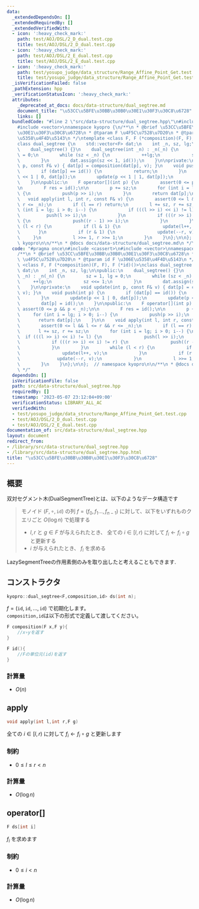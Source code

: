 ```yaml
---
data:
  _extendedDependsOn: []
  _extendedRequiredBy: []
  _extendedVerifiedWith:
  - icon: ':heavy_check_mark:'
    path: test/AOJ/DSL/2_D_dual.test.cpp
    title: test/AOJ/DSL/2_D_dual.test.cpp
  - icon: ':heavy_check_mark:'
    path: test/AOJ/DSL/2_E_dual.test.cpp
    title: test/AOJ/DSL/2_E_dual.test.cpp
  - icon: ':heavy_check_mark:'
    path: test/yosupo_judge/data_structure/Range_Affine_Point_Get.test.cpp
    title: test/yosupo_judge/data_structure/Range_Affine_Point_Get.test.cpp
  _isVerificationFailed: false
  _pathExtension: hpp
  _verificationStatusIcon: ':heavy_check_mark:'
  attributes:
    _deprecated_at_docs: docs/data-structure/dual_segtree.md
    document_title: "\u53CC\u5BFE\u30BB\u30B0\u30E1\u30F3\u30C8\u6728"
    links: []
  bundledCode: "#line 2 \"src/data-structure/dual_segtree.hpp\"\n#include <cassert>\n\
    #include <vector>\nnamespace kyopro {\n/**\n * @brief \u53CC\u5BFE\u30BB\u30B0\
    \u30E1\u30F3\u30C8\u6728\n * @tparam F \u4F5C\u7528\u7D20\n * @tparam id F \u306E\
    \u5358\u4F4D\u5143\n */\ntemplate <class F, F (*composition)(F, F), F (*id)()>\n\
    class dual_segtree {\n    std::vector<F> dat;\n    int _n, sz, lg;\n\npublic:\n\
    \    dual_segtree() {}\n    dual_segtree(int _n) : _n(_n) {\n        sz = 1, lg\
    \ = 0;\n        while (sz < _n) {\n            ++lg;\n            sz <<= 1;\n\
    \        }\n        dat.assign(sz << 1, id());\n    }\n\nprivate:\n    void update(int\
    \ p, const F& v) { dat[p] = composition(dat[p], v); }\n    void push(int p) {\n\
    \        if (dat[p] == id()) {\n            return;\n        }\n        update(p\
    \ << 1 | 0, dat[p]);\n        update(p << 1 | 1, dat[p]);\n        dat[p] = id();\n\
    \    }\n\npublic:\n    F operator[](int p) {\n        assert(0 <= p && p < _n);\n\
    \n        F res = id();\n\n        p += sz;\n        for (int i = lg; i > 0; i--)\
    \ {\n            push(p >> i);\n        }\n        return dat[p];\n    }\n\n \
    \   void apply(int l, int r, const F& v) {\n        assert(0 <= l && l <= r &&\
    \ r <= _n);\n        if (l == r) return;\n        l += sz, r += sz;\n        for\
    \ (int i = lg; i > 0; i--) {\n            if (((l >> i) << i) != l) {\n      \
    \          push(l >> i);\n            }\n            if (((r >> i) << i) != r)\
    \ {\n                push((r - 1) >> i);\n            }\n        }\n        while\
    \ (l < r) {\n            if (l & 1) {\n                update(l++, v);\n     \
    \       }\n            if (r & 1) {\n                update(--r, v);\n       \
    \     }\n            l >>= 1, r >>= 1;\n        }\n    }\n};\n\n};  // namespace\
    \ kyopro\n\n/**\n * @docs docs/data-structure/dual_segtree.md\n */\n"
  code: "#pragma once\n#include <cassert>\n#include <vector>\nnamespace kyopro {\n\
    /**\n * @brief \u53CC\u5BFE\u30BB\u30B0\u30E1\u30F3\u30C8\u6728\n * @tparam F\
    \ \u4F5C\u7528\u7D20\n * @tparam id F \u306E\u5358\u4F4D\u5143\n */\ntemplate\
    \ <class F, F (*composition)(F, F), F (*id)()>\nclass dual_segtree {\n    std::vector<F>\
    \ dat;\n    int _n, sz, lg;\n\npublic:\n    dual_segtree() {}\n    dual_segtree(int\
    \ _n) : _n(_n) {\n        sz = 1, lg = 0;\n        while (sz < _n) {\n       \
    \     ++lg;\n            sz <<= 1;\n        }\n        dat.assign(sz << 1, id());\n\
    \    }\n\nprivate:\n    void update(int p, const F& v) { dat[p] = composition(dat[p],\
    \ v); }\n    void push(int p) {\n        if (dat[p] == id()) {\n            return;\n\
    \        }\n        update(p << 1 | 0, dat[p]);\n        update(p << 1 | 1, dat[p]);\n\
    \        dat[p] = id();\n    }\n\npublic:\n    F operator[](int p) {\n       \
    \ assert(0 <= p && p < _n);\n\n        F res = id();\n\n        p += sz;\n   \
    \     for (int i = lg; i > 0; i--) {\n            push(p >> i);\n        }\n \
    \       return dat[p];\n    }\n\n    void apply(int l, int r, const F& v) {\n\
    \        assert(0 <= l && l <= r && r <= _n);\n        if (l == r) return;\n \
    \       l += sz, r += sz;\n        for (int i = lg; i > 0; i--) {\n          \
    \  if (((l >> i) << i) != l) {\n                push(l >> i);\n            }\n\
    \            if (((r >> i) << i) != r) {\n                push((r - 1) >> i);\n\
    \            }\n        }\n        while (l < r) {\n            if (l & 1) {\n\
    \                update(l++, v);\n            }\n            if (r & 1) {\n  \
    \              update(--r, v);\n            }\n            l >>= 1, r >>= 1;\n\
    \        }\n    }\n};\n\n};  // namespace kyopro\n\n/**\n * @docs docs/data-structure/dual_segtree.md\n\
    \ */"
  dependsOn: []
  isVerificationFile: false
  path: src/data-structure/dual_segtree.hpp
  requiredBy: []
  timestamp: '2023-05-07 23:12:04+09:00'
  verificationStatus: LIBRARY_ALL_AC
  verifiedWith:
  - test/yosupo_judge/data_structure/Range_Affine_Point_Get.test.cpp
  - test/AOJ/DSL/2_D_dual.test.cpp
  - test/AOJ/DSL/2_E_dual.test.cpp
documentation_of: src/data-structure/dual_segtree.hpp
layout: document
redirect_from:
- /library/src/data-structure/dual_segtree.hpp
- /library/src/data-structure/dual_segtree.hpp.html
title: "\u53CC\u5BFE\u30BB\u30B0\u30E1\u30F3\u30C8\u6728"
---
```

## 概要
双対セグメント木(DualSegmentTree)とは、以下のようなデータ構造です

> モノイド $(F,\circ,\mathtt{id})$ の列 $f=(f_0,f_1\dots,f_{n-1})$ に対して、以下をいずれものクエリごと $O(\log n)$ で処理する
> 
> - $l,r$ と $g\in F$ が与えられたとき、 全ての $i\in [l,r)$ に対して $f_i\leftarrow f_i\circ g$ と更新する
> - $i$ が与えられたとき、 $f_i$ を求める

LazySegmentTreeの作用素側のみを取り出したと考えることもできます.

## コンストラクタ
```cpp
kyopro::dual_segtree<F,composition,id> ds(int n);
```
$f=(\mathtt{id},\mathtt{id},...,\mathtt{id})$ で初期化します。\
`composition,id`は以下の形式で定義して渡してください。


```cpp
F composition(F x,F y){
    //x∘yを返す
}

F id(){
    //Fの単位元(id)を返す
}
```
### 計算量
- $O(n)$

## apply
```cpp
void apply(int l,int r,F g)
```
全ての $i\in [l,r)$ に対して $f_i\leftarrow f_i\circ g$ と更新します

### 制約
- $0 \leq l \leq r \lt n$

### 計算量
- $O(\log n)$

## operator[]
```cpp
F ds[int i]
```
$f_i$ を求めます

### 制約
- $0 \leq i \lt n$

### 計算量
- $O(\log n)$

